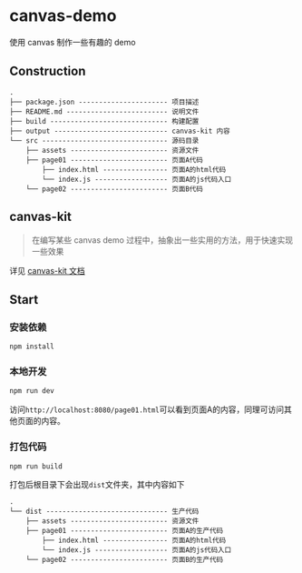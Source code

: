 # canvas-demo
使用 canvas 制作一些有趣的 demo

## Construction
```
.
├── package.json ---------------------- 项目描述
├── README.md ------------------------- 说明文件
├── build ----------------------------- 构建配置
├── output ---------------------------- canvas-kit 内容
└── src ------------------------------- 源码目录
    ├── assets ------------------------ 资源文件
    ├── page01 ------------------------ 页面A代码
        ├── index.html ---------------- 页面A的html代码
        └── index.js ------------------ 页面A的js代码入口
    └── page02 ------------------------ 页面B代码
```

## canvas-kit
> 在编写某些 canvas demo 过程中，抽象出一些实用的方法，用于快速实现一些效果

详见 [canvas-kit 文档](https://github.com/hamger/canvas-demo/tree/master/output)

## Start
### 安装依赖
``` bash
npm install
```

### 本地开发
```bash
npm run dev
```
访问`http://localhost:8080/page01.html`可以看到页面A的内容，同理可访问其他页面的内容。


### 打包代码
```bash
npm run build
```
打包后根目录下会出现`dist`文件夹，其中内容如下
```
.
└── dist ------------------------------ 生产代码
    ├── assets ------------------------ 资源文件
    ├── page01 ------------------------ 页面A的生产代码
        ├── index.html ---------------- 页面A的html代码
        └── index.js ------------------ 页面A的js代码入口
    └── page02 ------------------------ 页面B的生产代码
```
